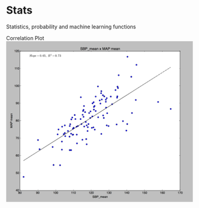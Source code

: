 # Stats
Statistics, probability and machine learning functions

Correlation Plot 
![alt_tag](https://raw.githubusercontent.com/trevorwitter/Stats/master/Correlation_plot.tiff)
